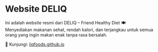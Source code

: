 # Website DELIQ

Ini adalah website resmi dari DELIQ – Friend Healthy Diet 🍽️  
Menyediakan makanan sehat, rendah kalori, dan terjangkau untuk semua orang yang ingin makan enak tanpa rasa bersalah.

🔗 Kunjungi: [liqfoods.github.io]([https://liqfoods.github.io](https://deliqfoods.github.io/Website-Deliq/))

